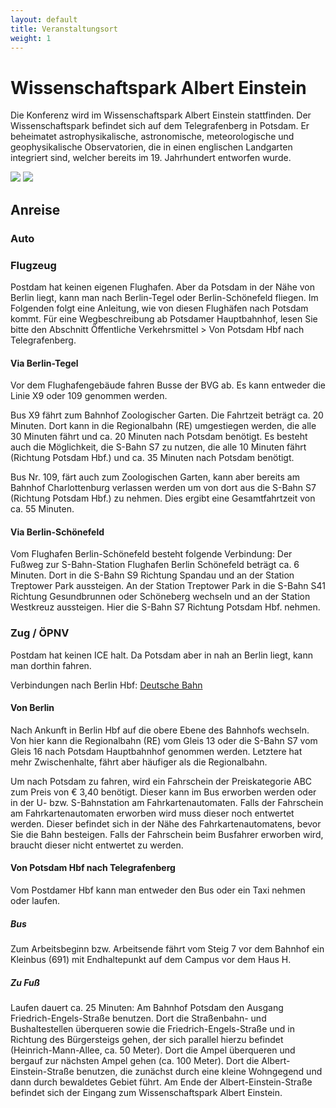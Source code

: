 ```yaml
--- 
layout: default 
title: Veranstaltungsort
weight: 1
---
```


# Wissenschaftspark Albert Einstein

Die Konferenz wird im Wissenschaftspark Albert Einstein stattfinden. Der Wissenschaftspark befindet sich auf dem Telegrafenberg in Potsdam. Er beheimatet astrophysikalische, astronomische, meteorologische und geophysikalische Observatorien, die in einen englischen Landgarten integriert sind, welcher bereits im 19. Jahrhundert entworfen wurde. 

![](https://upload.wikimedia.org/wikipedia/commons/thumb/1/17/Signboard_of_the_Wissenschaftspark_Albert_Einstein.JPG/320px-Signboard_of_the_Wissenschaftspark_Albert_Einstein.JPG)
![](https://upload.wikimedia.org/wikipedia/commons/thumb/3/36/Einsteinturm_7443.jpg/320px-Einsteinturm_7443.jpg)

## Anreise

### Auto

### Flugzeug

Postdam hat keinen eigenen Flughafen. Aber da Potsdam in der Nähe von Berlin liegt, kann man nach Berlin-Tegel oder Berlin-Schönefeld fliegen. Im Folgenden folgt eine Anleitung, wie von diesen Flughäfen nach Potsdam kommt. Für eine Wegbeschreibung ab Potsdamer Hauptbahnhof, lesen Sie bitte den Abschnitt Öffentliche Verkehrsmittel > Von Potsdam Hbf nach Telegrafenberg.

#### Via Berlin-Tegel

Vor dem Flughafengebäude fahren Busse der BVG ab. Es kann entweder die Linie X9 oder 109 genommen werden.

Bus X9 fährt zum Bahnhof Zoologischer Garten. Die Fahrtzeit beträgt ca. 20 Minuten. Dort kann in die Regionalbahn (RE) umgestiegen werden, die alle 30 Minuten fährt und ca. 20 Minuten nach Potsdam benötigt. Es besteht auch die Möglichkeit, die S-Bahn S7 zu nutzen, die alle 10 Minuten fährt (Richtung Potsdam Hbf.) und ca. 35 Minuten nach Potsdam benötigt.

Bus Nr. 109, färt auch zum Zoologischen Garten, kann aber bereits am Bahnhof Charlottenburg verlassen werden um von dort aus die S-Bahn S7 (Richtung Potsdam Hbf.) zu nehmen. Dies ergibt eine Gesamtfahrtzeit von ca. 55 Minuten.

#### Via Berlin-Schönefeld

Vom Flughafen Berlin-Schönefeld besteht folgende Verbindung: Der Fußweg zur S-Bahn-Station Flughafen Berlin Schönefeld beträgt ca. 6 Minuten. Dort in die S-Bahn S9 Richtung Spandau und an der Station Treptower Park aussteigen. An der Station Treptower Park in die S-Bahn S41 Richtung Gesundbrunnen oder Schöneberg wechseln und an der Station Westkreuz aussteigen. Hier die S-Bahn S7 Richtung Potsdam Hbf. nehmen.

### Zug / ÖPNV

Postdam hat keinen ICE halt. Da Potsdam aber in nah an Berlin liegt, kann man dorthin fahren.

Verbindungen nach Berlin Hbf: [Deutsche Bahn](https://www.bahn.com/en/view/index.shtml)

#### Von Berlin

Nach Ankunft in Berlin Hbf auf die obere Ebene des Bahnhofs wechseln. Von hier kann die Regionalbahn (RE) vom Gleis 13 oder die S-Bahn S7 vom Gleis 16 nach Potsdam Hauptbahnhof genommen werden. Letztere hat mehr Zwischenhalte, fährt aber häufiger als die Regionalbahn.

Um nach Potsdam zu fahren, wird ein Fahrschein der Preiskategorie ABC zum Preis von € 3,40 benötigt. Dieser kann im Bus erworben werden oder in der U- bzw. S-Bahnstation am Fahrkartenautomaten. Falls der Fahrschein am Fahrkartenautomaten erworben wird muss dieser noch entwertet werden. Dieser befindet sich in der Nähe des Fahrkartenautomatens, bevor Sie die Bahn besteigen. Falls der Fahrschein beim Busfahrer erworben wird, braucht dieser nicht entwertet zu werden.

#### Von Potsdam Hbf nach Telegrafenberg

Vom Postdamer Hbf kann man entweder den Bus oder ein Taxi nehmen oder laufen.

##### Bus

Zum Arbeitsbeginn bzw. Arbeitsende fährt vom Steig 7 vor dem Bahnhof ein Kleinbus (691) mit Endhaltepunkt auf dem Campus vor dem Haus H.

##### Zu Fuß

Laufen dauert ca. 25 Minuten: Am Bahnhof Potsdam den Ausgang Friedrich-Engels-Straße benutzen. Dort die Straßenbahn- und Bushaltestellen überqueren sowie die Friedrich-Engels-Straße und in Richtung des Bürgersteigs gehen, der sich parallel hierzu befindet (Heinrich-Mann-Allee, ca. 50 Meter). Dort die Ampel überqueren und bergauf zur nächsten Ampel gehen (ca. 100 Meter). Dort die Albert-Einstein-Straße benutzen, die zunächst durch eine kleine Wohngegend und dann durch bewaldetes Gebiet führt. Am Ende der Albert-Einstein-Straße befindet sich der Eingang zum Wissenschaftspark Albert Einstein.
